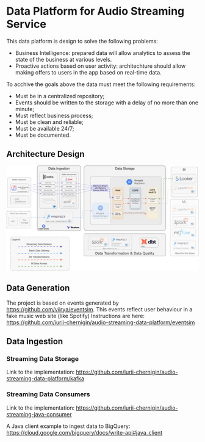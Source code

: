 # Data Platform for Audio Streaming Service

This data platform is design to solve the following problems:
- Business Intelligence: prepared data will allow analytics to assess the state of the business at various levels. 
- Proactive actions based on user activity: architechture should allow making offers to users in the app based on real-time data.

To acchive the goals above the data must meet the following requirements: 
- Must be in a centralized repository; 
- Events should be written to the storage with a delay of no more than one minute;
- Must reflect business process;
- Must be clean and reliable;
- Must be available 24/7;
- Must be documented.


## Architecture Design

![plot](./architechture.png)

## Data Generation 

The project is based on events generated by https://github.com/viirya/eventsim. This events reflect user behaviour in a fake music web site (like Spotify)
Instructions are here: https://github.com/iurii-chernigin/audio-streaming-data-platform/eventsim

## Data Ingestion

### Streaming Data Storage

Link to the implementation: https://github.com/iurii-chernigin/audio-streaming-data-platform/kafka

### Streaming Data Consumers

Link to the implementation: https://github.com/iurii-chernigin/audio-streaming-java-consumer

A Java client example to ingest data to BigQuery: https://cloud.google.com/bigquery/docs/write-api#java_client
